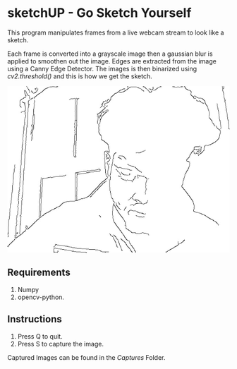 # sketchUP - Go Sketch Yourself
This program manipulates frames from a live webcam stream to look like a sketch.

Each frame is converted into a grayscale image then  a gaussian blur is applied to smoothen out the image. Edges are extracted from the image using a Canny Edge Detector. The images is then binarized using *cv2.threshold()* and this is how we get the sketch.

![Sketch Image](./Captures/1.jpg)

## Requirements
1. Numpy
2. opencv-python.

## Instructions
1. Press Q to quit.
2. Press S to capture the image. 

Captured Images can be found in the *Captures* Folder.
